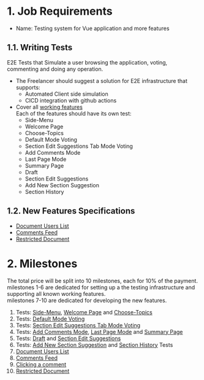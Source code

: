 
# 1. Job Requirements
- Name: Testing system for Vue application and more features
## 1.1. Writing Tests
E2E Tests that Simulate a user browsing the application, voting, commenting and doing any operation.
- The Freelancer should suggest a solution for E2E infrastructure that supports:
  - Automated Client side simulation
  - CICD integration with github actions
- Cover all [working features](./working_features.md)<br>
Each of the features should have its own test:
  - Side-Menu
  - Welcome Page
  - Choose-Topics
  - Default Mode Voting
  - Section Edit Suggestions Tab Mode Voting
  - Add Comments Mode
  - Last Page Mode
  - Summary Page
  - Draft
  - Section Edit Suggestions
  - Add New Section Suggestion
  - Section History
## 1.2. New Features Specifications 
- [Document Users List](./features_specifications.md#document-users-list)
- [Comments Feed](./features_specifications.md#comments_feed)
- [Restricted Document](./features_specifications.md#restricted-document)
# 2. <a id="milestones">Milestones</a>
The total price will be split into 10 milestones, each for 10% of the payment.<br>
milestones 1-6 are dedicated for setting up a the testing infrastructure and supporting all known working features.<br>
milestones 7-10 are dedicated for developing the new features.
1. Tests: [Side-Menu](./working_features.md#Side-Menu), [Welcome Page](./working_features.md#welcome) and [Choose-Topics](./working_features.md#choose-topics)
2. Tests: [Default Mode Voting](./working_features.md#Vote-Page-Default-Mode)
3. Tests: [Section Edit Suggestions Tab Mode Voting](./working_features.md#Vote-Page-Default-Mode)
4. Tests: [Add Comments Mode](./working_features.md#Add-Comments-Mode), [Last Page Mode](./working_features.md#Last-Page-Mode) and [Summary Page](./working_features.md#Summary-Page)
5. Tests: [Draft](./working_features.md#Draft) and [Section Edit Suggestions](./working_features.md#Section-Edit-Suggestions)
6. Tests: [Add New Section Suggestion](./working_features.md#Add-New-Section) and [Section History](./working_features.md#History-Page) Tests
7. [Document Users List](./user_story.md#document-users-list)
8. [Comments Feed](./user_story.md#comments-feed)
9. [Clicking a comment](./user_story.md#clicking-a-comment)
10. [Restricted Document](./user_story.md#restricted-document)
